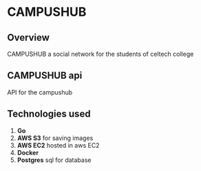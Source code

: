 # CAMPUSHUB

## Overview

CAMPUSHUB a social network for the students of celtech college

## CAMPUSHUB api

API for the campushub 

## Technologies used

1. **Go**
2. **AWS S3** for saving images
2. **AWS EC2** hosted in aws EC2
3. **Docker**
4. **Postgres** sql for database
